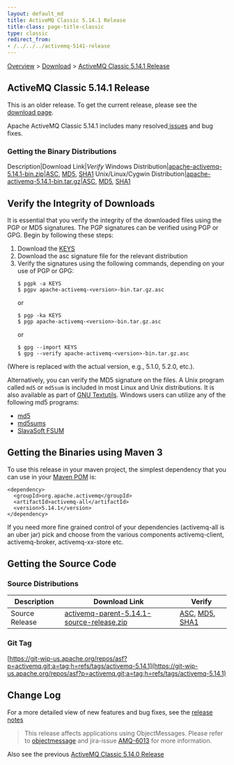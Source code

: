```yaml
---
layout: default_md
title: ActiveMQ Classic 5.14.1 Release 
title-class: page-title-classic
type: classic
redirect_from:
- /../../../activemq-5141-release
---
```


[Overview](overview) > [Download](download) > [ActiveMQ Classic 5.14.1 Release](classic-05-14-01)

ActiveMQ Classic 5.14.1 Release
-----------------------

<div class="alert alert-warning">
  This is an older release. To get the current release, please see the <a href="{{site.baseurl}}/components/classic/download" class="alert-link">download page</a>.
</div>

Apache ActiveMQ Classic 5.14.1 includes many resolved[ issues](https://issues.apache.org/jira/secure/ReleaseNote.jspa?projectId=12311210&version=12338124) and bug fixes.

### Getting the Binary Distributions

Description|Download Link|_Verify_
Windows Distribution|[apache-activemq-5.14.1-bin.zip](https://archive.apache.org/dist/activemq/5.14.1/apache-activemq-5.14.1-bin.zip)|[ASC](https://archive.apache.org/dist/activemq/5.14.1/apache-activemq-5.14.1-bin.zip.asc), [MD5](https://archive.apache.org/dist/activemq/5.14.1/apache-activemq-5.14.1-bin.zip.md5), [SHA1](https://archive.apache.org/dist/activemq/5.14.1/apache-activemq-5.14.1-bin.zip.sha1)
Unix/Linux/Cygwin Distribution|[apache-activemq-5.14.1-bin.tar.gz](https://archive.apache.org/dist/activemq/5.14.1/apache-activemq-5.14.1-bin.tar.gz)|[ASC](https://archive.apache.org/dist/activemq/5.14.1/apache-activemq-5.14.1-bin.tar.gz.asc), [MD5](https://archive.apache.org/dist/activemq/5.14.1/apache-activemq-5.14.1-bin.tar.gz.md5), [SHA1](https://archive.apache.org/dist/activemq/5.14.1/apache-activemq-5.14.1-bin.tar.gz.sha1)

Verify the Integrity of Downloads
---------------------------------

It is essential that you verify the integrity of the downloaded files using the PGP or MD5 signatures. The PGP signatures can be verified using PGP or GPG. Begin by following these steps:

1.  Download the [KEYS](http://www.apache.org/dist/activemq/KEYS)
2.  Download the asc signature file for the relevant distribution
3.  Verify the signatures using the following commands, depending on your use of PGP or GPG:
    ```
    $ pgpk -a KEYS
    $ pgpv apache-activemq-<version>-bin.tar.gz.asc
    ```
    or
    ```
    $ pgp -ka KEYS
    $ pgp apache-activemq-<version>-bin.tar.gz.asc
    ```
    or
    ```
    $ gpg --import KEYS
    $ gpg --verify apache-activemq-<version>-bin.tar.gz.asc
    ```

(Where <version> is replaced with the actual version, e.g., 5.1.0, 5.2.0, etc.).

Alternatively, you can verify the MD5 signature on the files. A Unix program called `md5` or `md5sum` is included in most Linux and Unix distributions. It is also available as part of [GNU Textutils](http://www.gnu.org/software/textutils/textutils.html). Windows users can utilize any of the following md5 programs:

*   [md5](http://www.fourmilab.ch/md5/)
*   [md5sums](http://www.pc-tools.net/win32/md5sums/)
*   [SlavaSoft FSUM](http://www.slavasoft.com/fsum/)

Getting the Binaries using Maven 3
----------------------------------

To use this release in your maven project, the simplest dependency that you can use in your [Maven POM](http://maven.apache.org/guides/introduction/introduction-to-the-pom.html) is:
```
<dependency>
  <groupId>org.apache.activemq</groupId>
  <artifactId>activemq-all</artifactId>
  <version>5.14.1</version>
</dependency>
```
If you need more fine grained control of your dependencies (activemq-all is an uber jar) pick and choose from the various components activemq-client, activemq-broker, activemq-xx-store etc.

Getting the Source Code
-----------------------

### Source Distributions

Description|Download Link|Verify
---|---|---
Source Release|[activemq-parent-5.14.1-source-release.zip](https://archive.apache.org/dist/activemq/5.14.1/activemq-parent-5.14.1-source-release.zip)|[ASC](https://archive.apache.org/dist/activemq/5.14.1/activemq-parent-5.14.1-source-release.zip.asc), [MD5](https://archive.apache.org/dist/activemq/5.14.1/activemq-parent-5.14.1-source-release.zip.md5), [SHA1](https://archive.apache.org/dist/activemq/5.14.1/activemq-parent-5.14.1-source-release.zip.sha1)

### Git Tag

[https://git-wip-us.apache.org/repos/asf?p=activemq.git;a=tag;h=refs/tags/activemq-5.14.1](https://git-wip-us.apache.org/repos/asf?p=activemq.git;a=tag;h=refs/tags/activemq-5.14.1)

Change Log
----------

For a more detailed view of new features and bug fixes, see the [release notes](https://issues.apache.org/jira/secure/ReleaseNote.jspa?projectId=12311210&version=12338124)

> This release affects applications using ObjectMessages. Please refer to [objectmessage](objectmessage) and jira-issue [AMQ-6013](https://issues.apache.org/jira/browse/AMQ-6013) for more information.

Also see the previous [ActiveMQ Classic 5.14.0 Release](classic-05-14-00)


